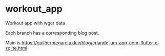 # workout_app

Workout app with wger data

Each branch has a corresponding blog post. 

Main is <https://guilhermegarcia.dev/blog/criando-um-app-com-flutter-e-sqlite.html>
